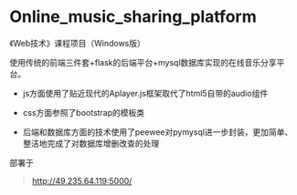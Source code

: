 # Online_music_sharing_platform
《Web技术》课程项目（Windows版）

使用传统的前端三件套+flask的后端平台+mysql数据库实现的在线音乐分享平台。

- js方面使用了贴近现代的Aplayer.js框架取代了html5自带的audio组件

- css方面参照了bootstrap的模板类

- 后端和数据库方面的技术使用了peewee对pymysql进一步封装，更加简单、整洁地完成了对数据库增删改查的处理

部署于
> http://49.235.64.119:5000/
